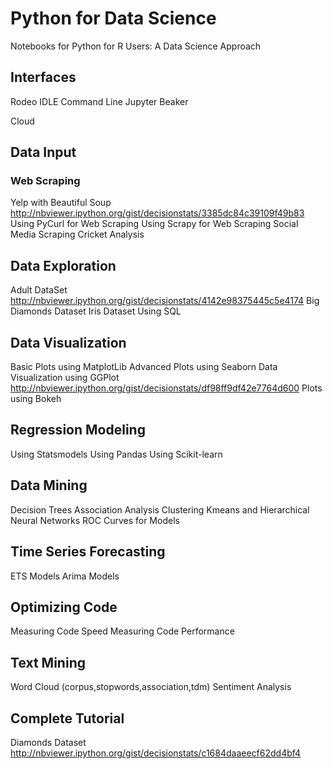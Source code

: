 # Python for Data Science
Notebooks for Python for R Users: A Data Science Approach

## Interfaces
Rodeo
IDLE
Command Line
Jupyter
Beaker

Cloud

## Data Input
### Web Scraping 
Yelp with Beautiful Soup http://nbviewer.ipython.org/gist/decisionstats/3385dc84c39109f49b83
Using PyCurl for Web Scraping
Using Scrapy for Web Scraping
Social Media Scraping
Cricket Analysis 

## Data Exploration
Adult DataSet http://nbviewer.ipython.org/gist/decisionstats/4142e98375445c5e4174
Big Diamonds Dataset
Iris Dataset
Using SQL


## Data Visualization
Basic Plots using MatplotLib
Advanced Plots using Seaborn
Data Visualization using GGPlot http://nbviewer.ipython.org/gist/decisionstats/df98ff9df42e7764d600
Plots using Bokeh

##  Regression Modeling
Using Statsmodels
Using Pandas
Using Scikit-learn

## Data Mining
Decision Trees
Association Analysis
Clustering Kmeans and Hierarchical
Neural Networks
ROC Curves for Models

## Time Series Forecasting
ETS Models
Arima Models

## Optimizing Code
Measuring Code Speed
Measuring Code Performance

## Text Mining
Word Cloud (corpus,stopwords,association,tdm)
Sentiment Analysis



## Complete Tutorial 
Diamonds Dataset http://nbviewer.ipython.org/gist/decisionstats/c1684daaeecf62dd4bf4

